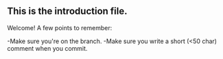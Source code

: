 ## This is the introduction file.

Welcome!  A few points to remember:

-Make sure you're on the branch.
-Make sure you write a short (<50 char) comment when you commit.

